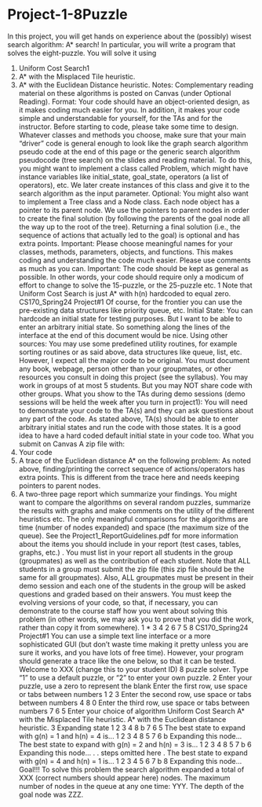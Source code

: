 # Project-1-8Puzzle
In this project, you will get hands on experience about the (possibly) wisest search algorithm: A*
search! In particular, you will write a program that solves the eight-puzzle. You will solve it using
1) Uniform Cost Search1
2) A* with the Misplaced Tile heuristic.
3) A* with the Euclidean Distance heuristic.
Notes: Complementary reading material on these algorithms is posted on Canvas (under Optional
Reading).
Format: Your code should have an object-oriented design, as it makes coding much easier for
you. In addition, it makes your code simple and understandable for yourself, for the TAs and for
the instructor.
Before starting to code, please take some time to design. Whatever classes and methods you
choose, make sure that your main “driver” code is general enough to look like the graph search
algorithm pseudo code at the end of this page or the generic search algorithm pseudocode (tree
search) on the slides and reading material.
To do this, you might want to implement a class called Problem, which might have instance
variables like initial_state, goal_state, operators (a list of operators), etc. We later create instances
of this class and give it to the search algorithm as the input parameter.
Optional: You might also want to implement a Tree class and a Node class. Each node object has
a pointer to its parent node. We use the pointers to parent nodes in order to create the final solution
(by following the parents of the goal node all the way up to the root of the tree). Returning a final
solution (i.e., the sequence of actions that actually led to the goal) is optional and has extra
points.
Important: Please choose meaningful names for your classes, methods, parameters, objects, and
functions. This makes coding and understanding the code much easier. Please use comments as
much as you can.
Important: The code should be kept as general as possible. In other words, your code should
require only a modicum of effort to change to solve the 15-puzzle, or the 25-puzzle etc.
1 Note that Uniform Cost Search is just A* with h(n) hardcoded to equal zero.
CS170_Spring24 Project#1
Of course, for the frontier you can use the pre-existing data structures like priority queue, etc.
Initial State: You can hardcode an initial state for testing purposes. But I want to be able to enter
an arbitrary initial state. So something along the lines of the interface at the end of this document
would be nice.
Using other sources: You may use some predefined utility routines, for example sorting routines
or as said above, data structures like queue, list, etc. However, I expect all the major code to be
original.
You must document any book, webpage, person other than your groupmates, or other
resources you consult in doing this project (see the syllabus).
You may work in groups of at most 5 students. But you may NOT share code with other groups.
What you show to the TAs during demo sessions (demo sessions will be held the week after
you turn in project1):
You will need to demonstrate your code to the TA(s) and they can ask questions about any part of
the code. As stated above, TA(s) should be able to enter arbitrary initial states and run the code
with those states. It is a good idea to have a hard coded default initial state in your code too.
What you submit on Canvas
A zip file with:
1) Your code
2) A trace of the Euclidean distance A* on the following problem:
As noted above, finding/printing the correct sequence of actions/operators has extra points. This
is different from the trace here and needs keeping pointers to parent nodes.
3) A two-three page report which summarize your findings. You might want to compare the
algorithms on several random puzzles, summarize the results with graphs and make comments on
the utility of the different heuristics etc. The only meaningful comparisons for the algorithms are
time (number of nodes expanded) and space (the maximum size of the queue). See the
Project1_ReportGuidelines.pdf for more information about the items you should include in your
report (test cases, tables, graphs, etc.) .
You must list in your report all students in the group (groupmates) as well as the contribution of
each student.
Note that ALL students in a group must submit the zip file (this zip file should be the same for all
groupmates).
Also, ALL groupmates must be present in their demo session and each one of the students in the
group will be asked questions and graded based on their answers.
You must keep the evolving versions of your code, so that, if necessary, you can demonstrate to
the course staff how you went about solving this problem (in other words, we may ask you to prove
that you did the work, rather than copy it from somewhere).
1 * 3
4 2 6
7 5 8
CS170_Spring24 Project#1
You can use a simple text line interface or a more sophisticated GUI (but don’t waste time making
it pretty unless you are sure it works, and you have lots of free time). However, your program
should generate a trace like the one below, so that it can be tested.
Welcome to XXX (change this to your student ID) 8 puzzle solver.
Type “1” to use a default puzzle, or “2” to enter your own puzzle.
2
Enter your puzzle, use a zero to represent the blank
Enter the first row, use space or tabs between numbers 1 2 3
Enter the second row, use space or tabs between numbers 4 8 0
Enter the third row, use space or tabs between numbers 7 6 5
Enter your choice of algorithm
Uniform Cost Search
A* with the Misplaced Tile heuristic.
A* with the Euclidean distance heuristic.
3
Expanding state
1 2 3
4 8 b
7 6 5
The best state to expand with g(n) = 1 and h(n) = 4 is...
1 2 3
4 8 5
7 6 b Expanding this node...
The best state to expand with g(n) = 2 and h(n) = 3 is...
1 2 3
4 8 5
7 b 6 Expanding this node...
.
. steps omitted here
.
The best state to expand with g(n) = 4 and h(n) = 1 is...
1 2 3
4 5 6
7 b 8 Expanding this node...
Goal!!!
To solve this problem the search algorithm expanded a total of XXX
(correct numbers
should appear here) nodes.
The maximum number of nodes in the queue at any one time: YYY.
The depth of the goal node was ZZZ.

